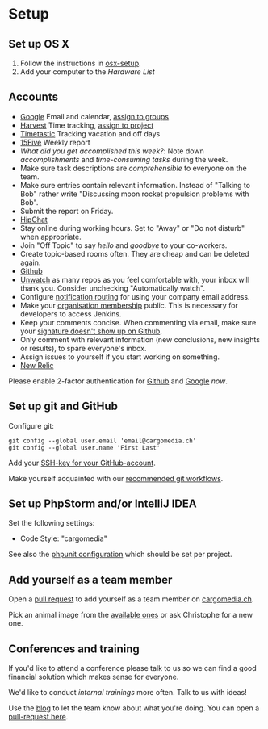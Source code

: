 Setup
=====

Set up OS X
-----------
1. Follow the instructions in [osx-setup](https://github.com/cargomedia/osx-setup).
2. Add your computer to the *Hardware List*

Accounts
--------
- [Google](https://www.google.com/a/cpanel/cargomedia.ch/Organization) Email and calendar, [assign to groups](https://admin.google.com/cargomedia.ch/AdminHome?fral=1#GroupList:)
- [Harvest](https://cargomedia.harvestapp.com/people) Time tracking, [assign to project](https://cargomedia.harvestapp.com/projects)
- [Timetastic](https://app.timetastic.co.uk/Users) Tracking vacation and off days
- [15Five](https://cargomedia.15five.com/) Weekly report
 - *What did you get accomplished this week?*: Note down  *accomplishments* and *time-consuming tasks* during the week.
 - Make sure task descriptions are *comprehensible* to everyone on the team.
 - Make sure entries contain relevant information. Instead of "Talking to Bob" rather write "Discussing moon rocket propulsion problems with Bob".
 - Submit the report on Friday.
- [HipChat](https://cargomedia.hipchat.com/admin/users)
 - Stay online during working hours. Set to "Away" or "Do not disturb" when appropriate.
 - Join "Off Topic" to say *hello* and *goodbye* to your co-workers.
 - Create topic-based rooms often. They are cheap and can be deleted again.
- [Github](https://github.com/organizations/cargomedia/teams)
 - [Unwatch](https://github.com/watching) as many repos as you feel comfortable with, your inbox will thank you. Consider unchecking "Automatically watch".
 - Configure [notification routing](https://github.com/settings/notifications) for using your company email address.
 - Make your [organisation membership](https://github.com/orgs/cargomedia/people) public. This is necessary for developers to access Jenkins.
 - Keep your comments concise. When commenting via email, make sure your [signature doesn't show up on Github](https://github.com/github/email_reply_parser#weird-signatures).
 - Only comment with relevant information (new conclusions, new insights or results), to spare everyone's inbox.
 - Assign issues to yourself if you start working on something.
- [New Relic](https://rpm.newrelic.com/accounts/350429)

Please enable 2-factor authentication for [Github](https://github.com/settings/two_factor_authentication/configure) and [Google](https://www.google.com/settings/security) *now*.

Set up git and GitHub
---------------------
Configure git:
```
git config --global user.email 'email@cargomedia.ch'
git config --global user.name 'First Last'
```

Add your [SSH-key for your GitHub-account](https://github.com/settings/ssh).

Make yourself acquainted with our [recommended git workflows](/workflow).

Set up PhpStorm and/or IntelliJ IDEA
------------------------------------
Set the following settings:
- Code Style: "cargomedia"

See also the [phpunit configuration](/tools#phpstorm) which should be set per project.

Add yourself as a team member
-----------------------------
Open a [pull request](https://github.com/cargomedia/cargomedia.github.io) to add yourself as a team member on [cargomedia.ch](http://www.cargomedia.ch/).

Pick an animal image from the [available ones](https://drive.google.com/a/cargomedia.ch/#folders/0B8-0u-pwGKs-aHdaSHBGcm4xcm8) or ask Christophe for a new one.

Conferences and training
------------------------
If you'd like to attend a conference please talk to us so we can find a good financial solution which makes sense for everyone.

We'd like to conduct *internal trainings* more often. Talk to us with ideas!

Use the [blog](http://www.cargomedia.ch/blog/) to let the team know about what you're doing. You can open a [pull-request here](https://github.com/cargomedia/cargomedia.github.io).
